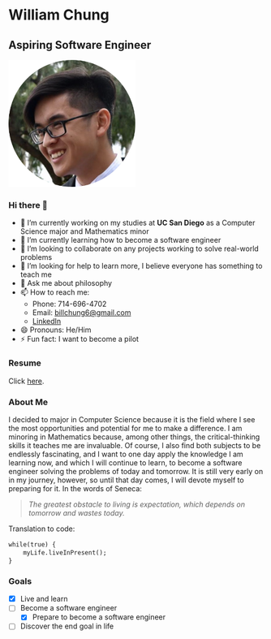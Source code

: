 # William Chung
## Aspiring Software Engineer

<img src="assets/images/headshot.png" alt="headshot" width="250"/>

### Hi there 👋

- 🔭 I’m currently working on my studies at **UC San Diego** as a Computer Science major and Mathematics minor
- 🌱 I’m currently learning how to become a software engineer
- 👯 I’m looking to collaborate on any projects working to solve real-world problems 
- 🤔 I’m looking for help to learn more, I believe everyone has something to teach me
- 💬 Ask me about philosophy 
- 📫 How to reach me:
  - Phone: 714-696-4702
  - Email: billchung6@gmail.com
  - [LinkedIn](https://www.linkedin.com/in/williamkchung/)
- 😄 Pronouns: He/Him
- ⚡ Fun fact: I want to become a pilot

### Resume

Click [here](assets/William%20Chung%20Resume.pdf).

### About Me

I decided to major in Computer Science because it is the field where I see the most opportunities and potential for me to make a difference. I am minoring in Mathematics because, among other things, the critical-thinking skills it teaches me are invaluable. Of course, I also find both subjects to be endlessly fascinating, and I want to one day apply the knowledge I am learning now, and which I will continue to learn, to become a software engineer solving the problems of today and tomorrow. It is still very early on in my journey, however, so until that day comes, I will devote myself to preparing for it. In the words of Seneca: 

> *The greatest obstacle to living is expectation, which depends on tomorrow and wastes today.*

Translation to code:
```
while(true) {
    myLife.liveInPresent();
}
```

### Goals

- [x] Live and learn 
- [ ] Become a software engineer
  - [x] Prepare to become a software engineer
- [ ] Discover the end goal in life
